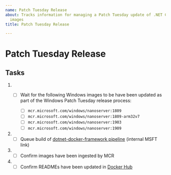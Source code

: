```yaml
---
name: Patch Tuesday Release
about: Tracks information for managing a Patch Tuesday update of .NET Core Windows
  images
title: Patch Tuesday Release

---
```


# Patch Tuesday Release

## Tasks
1. - [ ] Wait for the following Windows images to be have been updated as part of the Windows Patch Tuesday release process:

      - [ ] `mcr.microsoft.com/windows/nanoserver:1809`
      - [ ] `mcr.microsoft.com/windows/nanoserver:1809-arm32v7`
      - [ ] `mcr.microsoft.com/windows/nanoserver:1903`
      - [ ] `mcr.microsoft.com/windows/nanoserver:1909`
1. - [ ] Queue build of [dotnet-docker-framework pipeline](https://dev.azure.com/dnceng/internal/_build?definitionId=372) (internal MSFT link)
1. - [ ] Confirm images have been ingested by MCR
1. - [ ] Confirm READMEs have been updated in [Docker Hub](https://hub.docker.com/_/microsoft-dotnet-framework)
